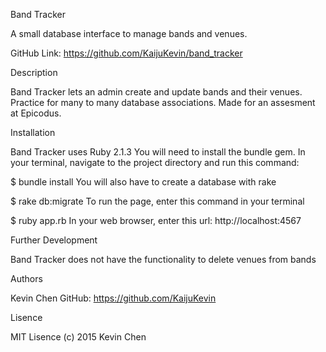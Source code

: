 Band Tracker

A small database interface to manage bands and venues.

GitHub Link: https://github.com/KaijuKevin/band_tracker

Description

Band Tracker lets an admin create and update bands and their venues. Practice for many to many database associations. Made for an assesment at Epicodus.

Installation

Band Tracker uses Ruby 2.1.3 You will need to install the bundle gem. In your terminal, navigate to the project directory and run this command:

$ bundle install
You will also have to create a database with rake

$ rake db:migrate
To run the page, enter this command in your terminal

$ ruby app.rb
In your web browser, enter this url: http://localhost:4567

Further Development

Band Tracker does not have the functionality to delete venues from bands

Authors

Kevin Chen GitHub: https://github.com/KaijuKevin

Lisence

MIT Lisence (c) 2015 Kevin Chen
